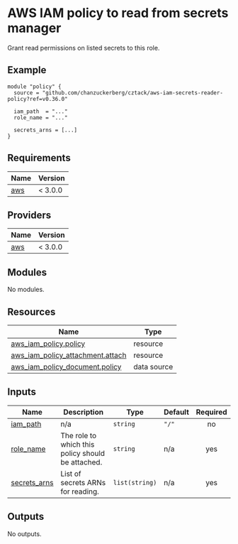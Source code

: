 # AWS IAM policy to read from secrets manager

Grant read permissions on listed secrets to this role.

## Example

```hcl
module "policy" {
  source = "github.com/chanzuckerberg/cztack/aws-iam-secrets-reader-policy?ref=v0.36.0"

  iam_path  = "..."
  role_name = "..."

  secrets_arns = [...]
}
```

<!-- START -->
## Requirements

| Name | Version |
|------|---------|
| <a name="requirement_aws"></a> [aws](#requirement\_aws) | < 3.0.0 |

## Providers

| Name | Version |
|------|---------|
| <a name="provider_aws"></a> [aws](#provider\_aws) | < 3.0.0 |

## Modules

No modules.

## Resources

| Name | Type |
|------|------|
| [aws_iam_policy.policy](https://registry.terraform.io/providers/hashicorp/aws/latest/docs/resources/iam_policy) | resource |
| [aws_iam_policy_attachment.attach](https://registry.terraform.io/providers/hashicorp/aws/latest/docs/resources/iam_policy_attachment) | resource |
| [aws_iam_policy_document.policy](https://registry.terraform.io/providers/hashicorp/aws/latest/docs/data-sources/iam_policy_document) | data source |

## Inputs

| Name | Description | Type | Default | Required |
|------|-------------|------|---------|:--------:|
| <a name="input_iam_path"></a> [iam\_path](#input\_iam\_path) | n/a | `string` | `"/"` | no |
| <a name="input_role_name"></a> [role\_name](#input\_role\_name) | The role to which this policy should be attached. | `string` | n/a | yes |
| <a name="input_secrets_arns"></a> [secrets\_arns](#input\_secrets\_arns) | List of secrets ARNs for reading. | `list(string)` | n/a | yes |

## Outputs

No outputs.
<!-- END -->
